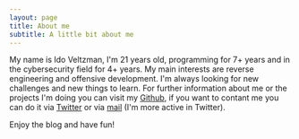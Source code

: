 ```yaml
---
layout: page
title: About me
subtitle: A little bit about me
---
```


My name is Ido Veltzman, I'm 21 years old, programming for 7+ years and in the cybersecurity field for 4+ years.
My main interests are reverse engineering and offensive development. I'm always looking for new challenges and new things to learn.
For further information about me or the projects I'm doing you can visit my [Github]("https://github.com/idov31"), if you want to contant me you can do it via [Twitter]("https://twitter.com/idov31") or via [mail]("mailto:idov31@protonmail.com") (I'm more active in Twitter).

Enjoy the blog and have fun!
